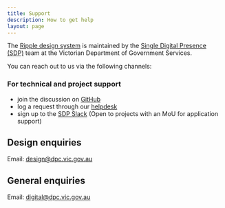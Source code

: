```yaml
---
title: Support
description: How to get help
layout: page
---
```



The [Ripple design system](https://www.vic.gov.au/ripple-design-system) is maintained by the [Single Digital Presence (SDP)](https://www.vic.gov.au/single-digital-presence) team at the Victorian Department of Government Services.  

You can reach out to us via the following channels:

### For technical and project support

- join the discussion on [GitHub](https://github.com/dpc-sdp/ripple-framework/discussions)
- log a request through our [helpdesk](https://digital-vic.atlassian.net/servicedesk/customer/portals)
- sign up to the [SDP Slack](vic-sdp.slack.com) (Open to projects with an MoU for application support)

## Design enquiries

Email: design@dpc.vic.gov.au

## General enquiries

Email: digital@dpc.vic.gov.au


